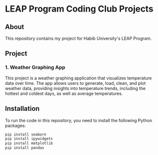 # LEAP Program Coding Club Projects

## About

This repository contains my project for Habib University's LEAP Program.

## Project

### 1. Weather Graphing App
This project is a weather graphing application that visualizes temperature data over time. The app allows users to generate, load, clean, and plot weather data, providing insights into temperature trends, including the hottest and coldest days, as well as average temperatures.

## Installation

To run the code in this repository, you need to install the following Python packages:

```bash
pip install seaborn
pip install ipywidgets
pip install matplotlib
pip install pandas

